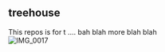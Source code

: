 ## treehouse

This repos is for t .... bah blah  more blah blah  
![IMG_0017](https://user-images.githubusercontent.com/51131852/87108167-7965b880-c216-11ea-975b-d158217201ac.JPG)
